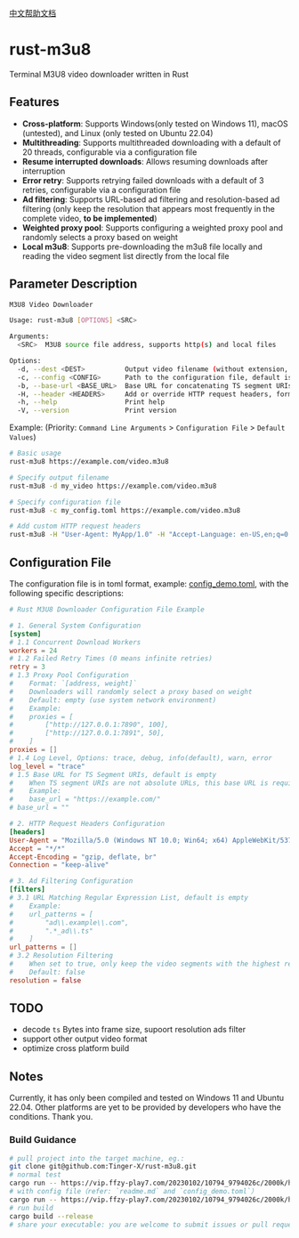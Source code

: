 [中文帮助文档](readme.md)

# rust-m3u8

Terminal M3U8 video downloader written in Rust

## Features

- **Cross-platform**: Supports Windows(only tested on Windows 11), macOS (untested), and Linux (only tested on Ubuntu 22.04)
- **Multithreading**: Supports multithreaded downloading with a default of 20 threads, configurable via a configuration file
- **Resume interrupted downloads**: Allows resuming downloads after interruption
- **Error retry**: Supports retrying failed downloads with a default of 3 retries, configurable via a configuration file
- **Ad filtering**: Supports URL-based ad filtering and resolution-based ad filtering (only keep the resolution that appears most frequently in the complete video, **to be implemented**)
- **Weighted proxy pool**: Supports configuring a weighted proxy pool and randomly selects a proxy based on weight
- **Local m3u8**: Supports pre-downloading the m3u8 file locally and reading the video segment list directly from the local file

## Parameter Description

```bash
M3U8 Video Downloader

Usage: rust-m3u8 [OPTIONS] <SRC>

Arguments:
  <SRC>  M3U8 source file address, supports http(s) and local files

Options:
  -d, --dest <DEST>          Output video filename (without extension, default current time)
  -c, --config <CONFIG>      Path to the configuration file, default is the default configuration
  -b, --base-url <BASE_URL>  Base URL for concatenating TS segment URIs
  -H, --header <HEADERS>     Add or override HTTP request headers, format: Key:Value
  -h, --help                 Print help
  -V, --version              Print version
```

Example: (Priority: `Command Line Arguments` > `Configuration File` > `Default Values`)
```bash
# Basic usage
rust-m3u8 https://example.com/video.m3u8

# Specify output filename
rust-m3u8 -d my_video https://example.com/video.m3u8

# Specify configuration file
rust-m3u8 -c my_config.toml https://example.com/video.m3u8

# Add custom HTTP request headers
rust-m3u8 -H "User-Agent: MyApp/1.0" -H "Accept-Language: en-US,en;q=0.9" https://example.com/video.m3u8
```

## Configuration File

The configuration file is in toml format, example: [config_demo.toml](config_demo.toml), with the following specific descriptions:

```toml
# Rust M3U8 Downloader Configuration File Example

# 1. General System Configuration
[system]
# 1.1 Concurrent Download Workers
workers = 24
# 1.2 Failed Retry Times (0 means infinite retries)
retry = 3
# 1.3 Proxy Pool Configuration
#    Format: `[address, weight]`
#    Downloaders will randomly select a proxy based on weight
#    Default: empty (use system network environment)
#    Example:
#    proxies = [
#        ["http://127.0.0.1:7890", 100],
#        ["http://127.0.0.1:7891", 50],
#    ]
proxies = []
# 1.4 Log Level, Options: trace, debug, info(default), warn, error
log_level = "trace"
# 1.5 Base URL for TS Segment URIs, default is empty
#    When TS segment URIs are not absolute URLs, this base URL is required
#    Example:
#    base_url = "https://example.com/"
# base_url = ""

# 2. HTTP Request Headers Configuration
[headers]
User-Agent = "Mozilla/5.0 (Windows NT 10.0; Win64; x64) AppleWebKit/537.36 (KHTML, like Gecko) Chrome/120.0.0.0 Safari/537.36"
Accept = "*/*"
Accept-Encoding = "gzip, deflate, br"
Connection = "keep-alive"

# 3. Ad Filtering Configuration
[filters]
# 3.1 URL Matching Regular Expression List, default is empty
#    Example:
#    url_patterns = [
#        "ad\\.example\\.com",
#        ".*_ad\\.ts"
#    ]
url_patterns = []
# 3.2 Resolution Filtering
#    When set to true, only keep the video segments with the highest resolution frequency
#    Default: false
resolution = false
```

## TODO

+ decode `ts` Bytes into frame size, supoort resolution ads filter
+ support other output video format
+ optimize cross platform build

## Notes

Currently, it has only been compiled and tested on Windows 11 and Ubuntu 22.04. Other platforms are yet to be provided by developers who have the conditions. Thank you.

### Build Guidance

```bash
# pull project into the target machine, eg.:
git clone git@github.com:Tinger-X/rust-m3u8.git
# normal test
cargo run -- https://vip.ffzy-play7.com/20230102/10794_9794026c/2000k/hls/mixed.m3u8
# with config file（refer: `readme.md` and `config_demo.toml`）
cargo run -- https://vip.ffzy-play7.com/20230102/10794_9794026c/2000k/hls/mixed.m3u8 -c config_demo.toml
# run build
cargo build --release
# share your executable: you are welcome to submit issues or pull requests
```
